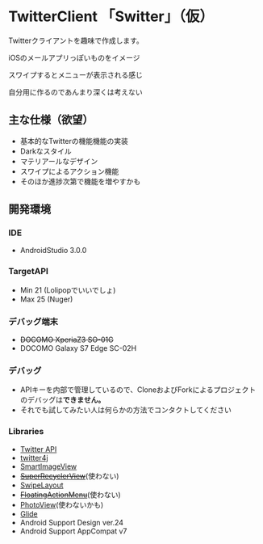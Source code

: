 # TwitterClient 「Switter」（仮）

Twitterクライアントを趣味で作成します。

iOSのメールアプリっぽいものをイメージ

スワイプするとメニューが表示される感じ

自分用に作るのであんまり深くは考えない

## 主な仕様（欲望）
* 基本的なTwitterの機能機能の実装
* Darkなスタイル
* マテリアールなデザイン
* スワイプによるアクション機能
* そのほか進捗次第で機能を増やすかも

## 開発環境
### IDE
* AndroidStudio 3.0.0

### TargetAPI
* Min 21 (Lolipopでいいでしょ)
* Max 25 (Nuger)

### デバッグ端末
* ~~DOCOMO XperiaZ3 SO-01G~~
* DOCOMO Galaxy S7 Edge SC-02H

### デバッグ
* APIキーを内部で管理しているので、CloneおよびForkによるプロジェクトのデバッグは**できません。**
* それでも試してみたい人は何らかの方法でコンタクトしてください

### Libraries
* [Twitter API](https://dev.twitter.com/)
* [twitter4j](http://twitter4j.org/ja/index.html)
* [SmartImageView](http://loopj.com/android-smart-image-view/)
* ~~[SuperRecyclerView](https://github.com/Malinskiy/SuperRecyclerView)~~(使わない)
* [SwipeLayout](https://github.com/daimajia/AndroidSwipeLayout)
* ~~[FloatingActionMenu](https://github.com/futuresimple/android-floating-action-button)~~(使わない)
* [PhotoView](https://github.com/chrisbanes/PhotoView)(使わないかも)
* [Glide](https://github.com/bumptech/glide)
* Android Support Design ver.24
* Android Support AppCompat v7
